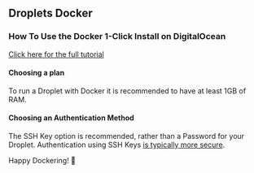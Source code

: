 ## Droplets Docker

### How To Use the Docker 1-Click Install on DigitalOcean

[Click here for the full tutorial](https://www.digitalocean.com/community/tutorials/how-to-use-the-docker-1-click-install-on-digitalocean)

#### Choosing a plan
To run a Droplet with Docker it is recommended to have at least 1GB of RAM.

#### Choosing an Authentication Method
The SSH Key option is recommended, rather than a Password for your Droplet. Authentication using SSH Keys [is typically more secure](https://www.digitalocean.com/community/tutorials/how-to-use-the-docker-1-click-install-on-digitalocean#selecting-additional-options).

Happy Dockering! 🐳

